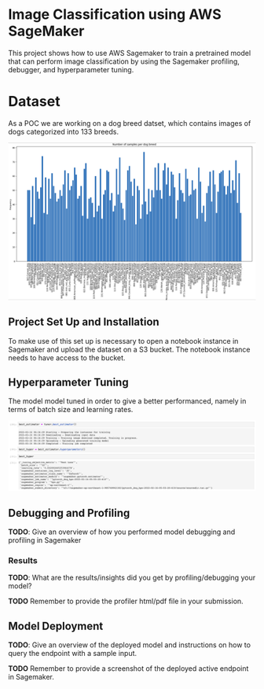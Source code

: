 # Image Classification using AWS SageMaker

This project shows how to use AWS Sagemaker to train a pretrained model that can perform image classification by using the Sagemaker profiling, debugger, and hyperparameter tuning. 

# Dataset
As a POC we are working on a dog breed datset, which contains images of dogs categorized into 133 breeds.

![ScreenShot](images/dogbreeds_frequency.png)

## Project Set Up and Installation
To make use of this set up is necessary to open a notebook instance in Sagemaker and upload the dataset on a S3 bucket. The notebook instance needs to have access to the bucket.



## Hyperparameter Tuning
The model model tuned in order to give a better performanced, namely in terms of batch size and learning rates.

![ScreenShot](images/hyperparameter_result.png)


## Debugging and Profiling
**TODO**: Give an overview of how you performed model debugging and profiling in Sagemaker

### Results
**TODO**: What are the results/insights did you get by profiling/debugging your model?

**TODO** Remember to provide the profiler html/pdf file in your submission.


## Model Deployment
**TODO**: Give an overview of the deployed model and instructions on how to query the endpoint with a sample input.

**TODO** Remember to provide a screenshot of the deployed active endpoint in Sagemaker.





